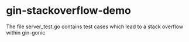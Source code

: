 # gin-stackoverflow-demo

The file server_test.go contains test cases which lead to a stack overflow within gin-gonic
